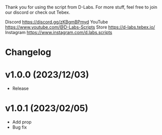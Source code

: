 Thank you for using the script from D-Labs. For more stuff, feel free to join our discord or check out Tebex. 

Discord https://discord.gg/zKBgmBPmyd
YouTube https://www.youtube.com/@D-Labs-Scripts
Store https://d-labs.tebex.io/
Instagram https://www.instagram.com/d.labs.scripts

# Changelog

# v1.0.0 (2023/12/03)
- Release

# v1.0.1 (2023/02/05)
- Add prop 
- Bug fix



